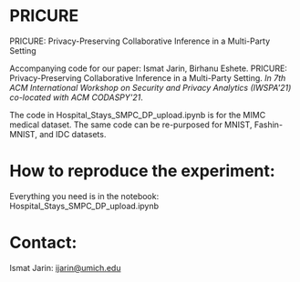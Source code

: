 # PRICURE
PRICURE: Privacy-Preserving Collaborative Inference in a Multi-Party Setting

Accompanying code for our paper: Ismat Jarin, Birhanu Eshete. PRICURE: Privacy-Preserving Collaborative Inference in a Multi-Party Setting. *In 7th ACM International Workshop on Security and Privacy Analytics (IWSPA'21) co-located with ACM CODASPY'21*.

The code in Hospital_Stays_SMPC_DP_upload.ipynb is for the MIMC medical dataset. The same code can be re-purposed for MNIST, Fashin-MNIST, and IDC datasets.

# How to reproduce the experiment:
Everything you need is in the notebook: Hospital_Stays_SMPC_DP_upload.ipynb

# Contact:
Ismat Jarin: ijarin@umich.edu

